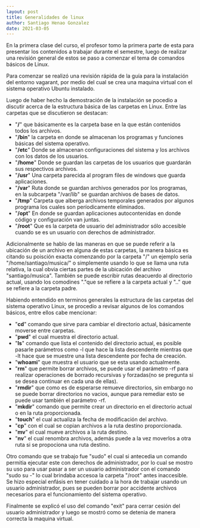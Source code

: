 ```yaml
---
layout: post
title: Generalidades de linux
author: Santiago Henao Gonzalez
date: 2021-03-05
---
```


En la primera clase del curso, el profesor tomo la primera parte de esta para presentar los contenidos a trabajar durante el semestre, luego de realizar una revisión general de estos se paso a comenzar el tema de comandos básicos de Linux.

Para comenzar se realizó una revisión rápida de la guía para la instalación del entorno vagarant, por medio del cual se crea una maquina virtual con el sistema operativo Ubuntu instalado.

Luego de haber hecho la demostración de la instalación se pocedio a discutir acerca de la estructura básica de las carpetas en Linux. Entre las carpetas que se discutieron se destacan:

- "**/**" que básicamente es la carpeta base en la que están contenidos todos los archivos.
- "**/bin**" la carpeta en donde se almacenan los programas y funciones básicas del sistema operativo.
- "**/etc**" Donde se almacenan configuraciones del sistema y los archivos con los datos de los usuarios.
- "**/home**" Donde se guardan las carpetas de los usuarios que guardarán sus respectivos archivos.
- "**/usr**" Una carpeta parecida al program files de windows que guarda aplicaciones.
- "**/var**" Ruta donde se guardan archivos generados por los programas, en la subcarpeta "/var/lib" se guardan archivos de bases de datos.
- "**/tmp**" Carpeta que alberga archivos temporales generados por algunos programa los cuales son períodicamente eliminados.
- "**/opt**" En donde se guardan aplicaciones autocontenidas en donde código y configuración van juntas.
- "**/root**" Que es la carpeta de usuario del administrador sólo accesible cuando se es un usuario con derechos de administrador.

Adicionalmente se hablo de las maneras en que se puede referir a la ubicación de un archivo en alguna de estas carpetas, la manera básica es citando su poisción exacta comenzando por la carpeta "/" un ejemplo sería "/home/santiago/musica/" o simplemente usando lo que se llama una ruta relativa, la cual obvia ciertas partes de la ubicación del archivo "santiago/musica". También se puede escribir rutas deacuerdo al directorio actual, usando los comodines "."que se refiere a la carpeta actual y ".." que se refiere a la carpeta padre.

Habiendo entendido en terminos generales la estructura de las carpetas del sistema operativo Linux,
se procedio a revisar algunos de los comandos básicos, entre ellos cabe mencionar:

- "**cd**" comando que sirve para cambiar el directorio actual, básicamente moverse entre carpetas.
- "**pwd**" el cual muestra el directorio actual.
- "**ls**" comando que lista el contenido del directorio actual, es posible pasarle parámetros como -l que hace la lista descendente mientras que -lt hace que se muestre una lista descendente por fecha de creación.
- "**whoami**" que muestra el usuario que se esta usando actualmente.
- "**rm**" que permite borrar archivos, se puede usar el parámetro -rf para realizar operaciones de borrado recursivas y forzadas(no se pregunta si se desea continuar en cada una de ellas).
- "**rmdir**" que como es de esperarse remueve directorios, sin embargo no se puede borrar directorios no vacios, aunque para remediar esto se puede usar también el parámetro -rf.
- "**mkdir**" comando que permite crear un directorio en el directorio actual o en la ruta proporcionada.
- "**touch**" el cual actualiza la fecha de modificación del archivo.
- "**cp**" con el cual se copian archivos a la ruta destino proporcionada.
- "**mv**" el cual mueve archivos a la ruta destino.
- "**nv**" el cual renombra archivos, además puede a la vez moverlos a otra ruta si se propociona una ruta destino.

Otro comando que se trabajo fue "sudo" el cual si antecedia un comando permitia ejecutar este con derechos de administrador, por lo cual se mostro su uso para usar pasar a ser un usuario administrador con el comando "sudo su -" lo cual brindaba accesoa la carpeta "/root" antes inaccesible. Se hizo especial enfásis en tener cuidado a la hora de trabajar usando un usuario administrador, pues se pueden borrar por accidente archivos necesarios para el funcionamiento del sistema operativo.

Finalmente se explicó el uso del comando "exit" para cerrar cesión del usuario administrador y luego se mostró como se detenia de manera correcta la maquina virtual.
